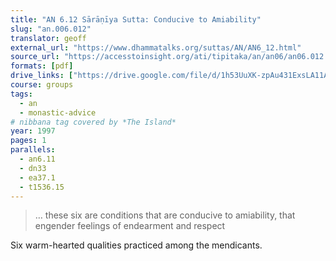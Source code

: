 ```yaml
---
title: "AN 6.12 Sārāṇīya Sutta: Conducive to Amiability"
slug: "an.006.012"
translator: geoff
external_url: "https://www.dhammatalks.org/suttas/AN/AN6_12.html"
source_url: "https://accesstoinsight.org/ati/tipitaka/an/an06/an06.012.than.html"
formats: [pdf]
drive_links: ["https://drive.google.com/file/d/1h53UuXK-zpAu431ExsLA11ATMyzwNFX1/view?usp=drivesdk"]
course: groups
tags:
  - an
  - monastic-advice
# nibbana tag covered by *The Island*
year: 1997
pages: 1
parallels:
  - an6.11
  - dn33
  - ea37.1
  - t1536.15
---
```


> … these six are conditions that are conducive to amiability, that engender feelings of endearment and respect

Six warm-hearted qualities practiced among the mendicants.

